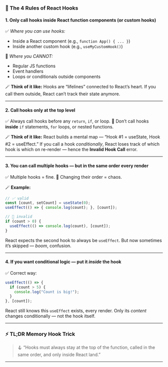 ### 🧠 The 4 Rules of React Hooks

#### 1. **Only call hooks inside React function components (or custom hooks)**

✅ *Where you can use hooks:*

* Inside a React component (e.g., `function App() { ... }`)
* Inside another custom hook (e.g., `useMyCustomHook()`)

🚫 *Where you CANNOT:*

* Regular JS functions
* Event handlers
* Loops or conditionals outside components

🪄 **Think of it like:** Hooks are “lifelines” connected to React’s heart. If you call them outside, React can’t track their state anymore.

---

#### 2. **Call hooks only at the top level**

✅ Always call hooks before any `return`, `if`, or loop.
🚫 Don’t call hooks **inside** `if` statements, `for` loops, or nested functions.

🪄 **Think of it like:**
React builds a mental map — “Hook #1 = useState, Hook #2 = useEffect.”
If you call a hook *conditionally*, React loses track of which hook is which on re-render — hence the **Invalid Hook Call** error.

---

#### 3. **You can call multiple hooks — but in the same order every render**

✅ Multiple hooks = fine.
🚫 Changing their order = chaos.

🪄 **Example:**

```js
// ✅ valid
const [count, setCount] = useState(0);
useEffect(() => { console.log(count); }, [count]);
```

```js
// 🚫 invalid
if (count > 0) {
  useEffect(() => console.log(count), [count]);
}
```

React expects the second hook to always be `useEffect`.
But now sometimes it’s skipped — *boom*, confusion.

---

#### 4. **If you want conditional logic — put it *inside* the hook**

✅ Correct way:

```js
useEffect(() => {
  if (count > 5) {
    console.log("Count is big!");
  }
}, [count]);
```

React still knows this `useEffect` exists, every render. Only its *content* changes conditionally — not the hook itself.

---

### ⚡ TL;DR Memory Hook Trick

> 🪝 “Hooks must always stay at the top of the function,
> called in the same order,
> and only inside React land.”

---
